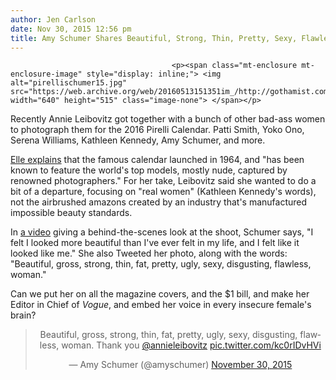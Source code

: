 ```yaml
---
author: Jen Carlson
date: Nov 30, 2015 12:56 pm
title: Amy Schumer Shares Beautiful, Strong, Thin, Pretty, Sexy, Flawless Photo Of Herself
---
```


	
										<p><span class="mt-enclosure mt-enclosure-image" style="display: inline;"> <img alt="pirellischumer15.jpg" src="https://web.archive.org/web/20160513151351im_/http://gothamist.com/attachments/arts_jen/pirellischumer15.jpg" width="640" height="515" class="image-none"> </span></p>

<p>Recently Annie Leibovitz got together with a bunch of other bad-ass women to photograph them for the 2016 Pirelli Calendar. Patti Smith, Yoko Ono, Serena Williams, Kathleen Kennedy, Amy Schumer, and more.  </p>

<p><a href="https://web.archive.org/web/20160513151351/http://www.elle.com/culture/celebrities/news/a32204/pirelli-calendar-launch-2016/">Elle explains</a> that the famous calendar launched in 1964, and &quot;has been known to feature the world&apos;s top models, mostly nude, captured by renowned photographers.&quot; For her take, Leibovitz said she wanted to do a bit of a departure, focusing on &quot;real women&quot; (Kathleen Kennedy&apos;s words), not the airbrushed amazons created by an industry that&apos;s manufactured impossible beauty standards.</p>

<p>In <a href="https://web.archive.org/web/20160513151351/http://pirellicalendar.pirelli.com/en/the-cal-2016/home">a video</a> giving a behind-the-scenes look at the shoot, Schumer says, &quot;I felt I looked more beautiful than I&apos;ve ever felt in my life, and I felt like it looked like me.&quot; She also Tweeted her photo, along with the words: &quot;Beautiful, gross, strong, thin, fat, pretty, ugly, sexy, disgusting, flawless, woman.&quot;</p>

<p>Can we put her on all the magazine covers, and the $1 bill, and make her Editor in Chief of <em>Vogue</em>, and embed her voice in every insecure female&apos;s brain?</p>

<center><blockquote class="twitter-tweet" lang="en"><p lang="en" dir="ltr">Beautiful, gross, strong, thin, fat, pretty, ugly, sexy, disgusting, flawless, woman. Thank you <a href="https://web.archive.org/web/20160513151351/https://twitter.com/annieleibovitz">@annieleibovitz</a> <a href="https://web.archive.org/web/20160513151351/https://t.co/kc0rIDvHVi">pic.twitter.com/kc0rIDvHVi</a></p>&#x2014; Amy Schumer (@amyschumer) <a href="https://web.archive.org/web/20160513151351/https://twitter.com/amyschumer/status/671353092630253569">November 30, 2015</a></blockquote>
<script async src="//web.archive.org/web/20160513151351js_/http://platform.twitter.com/widgets.js" charset="utf-8"></script></center>					
										
									
				